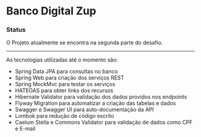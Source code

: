 # Banco Digital Zup

### Status
O Projeto atualmente se encontra na segunda parte do desafio.

---

As tecnologias utilizadas até o momento são:

- Spring Data JPA para consultas no banco
- Spring Web para criação dos serviços REST 
- Spring MockMvc para testar os serviços
- HATEOAS para obter links dos recursos
- Hibernate Validator para validação dos dados providos nos endpoints
- Flyway Migration para automatizar a criação das tabelas e dados
- Swagger e Swagger UI para auto-documentação da API
- Lombok para redução de código escrito
- Caelum Stella e Commons Validator para validação de dados como CPF e E-mail